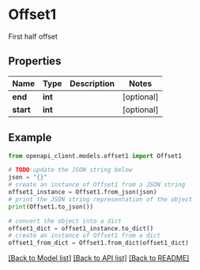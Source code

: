 # Offset1

First half offset

## Properties

Name | Type | Description | Notes
------------ | ------------- | ------------- | -------------
**end** | **int** |  | [optional] 
**start** | **int** |  | [optional] 

## Example

```python
from openapi_client.models.offset1 import Offset1

# TODO update the JSON string below
json = "{}"
# create an instance of Offset1 from a JSON string
offset1_instance = Offset1.from_json(json)
# print the JSON string representation of the object
print(Offset1.to_json())

# convert the object into a dict
offset1_dict = offset1_instance.to_dict()
# create an instance of Offset1 from a dict
offset1_from_dict = Offset1.from_dict(offset1_dict)
```
[[Back to Model list]](../README.md#documentation-for-models) [[Back to API list]](../README.md#documentation-for-api-endpoints) [[Back to README]](../README.md)



